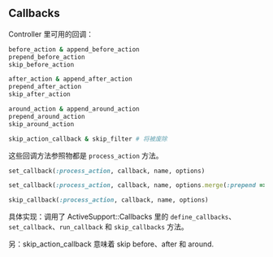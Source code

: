 ## Callbacks

Controller 里可用的回调：

```ruby
before_action & append_before_action
prepend_before_action
skip_before_action

after_action & append_after_action
prepend_after_action
skip_after_action

around_action & append_around_action
prepend_around_action
skip_around_action

skip_action_callback & skip_filter # 将被废除
```

这些回调方法参照物都是 `process_action` 方法。

```ruby
set_callback(:process_action, callback, name, options)

set_callback(:process_action, callback, name, options.merge(:prepend => true))

skip_callback(:process_action, callback, name, options)
```

具体实现：调用了 ActiveSupport::Callbacks 里的 `define_callbacks`、`set_callback`、`run_callback` 和 `skip_callbacks` 方法。

另：skip_action_callback 意味着 skip before、after 和 around.
